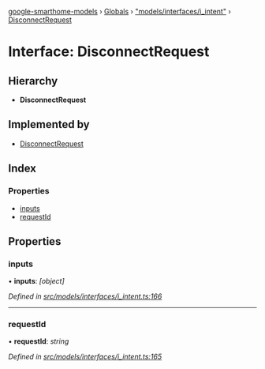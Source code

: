 [google-smarthome-models](../README.md) › [Globals](../globals.md) › ["models/interfaces/i_intent"](../modules/_models_interfaces_i_intent_.md) › [DisconnectRequest](_models_interfaces_i_intent_.disconnectrequest.md)

# Interface: DisconnectRequest

## Hierarchy

* **DisconnectRequest**

## Implemented by

* [DisconnectRequest](../classes/_models_intent_.disconnectrequest.md)

## Index

### Properties

* [inputs](_models_interfaces_i_intent_.disconnectrequest.md#inputs)
* [requestId](_models_interfaces_i_intent_.disconnectrequest.md#requestid)

## Properties

###  inputs

• **inputs**: *[object]*

*Defined in [src/models/interfaces/i_intent.ts:166](https://github.com/galactic1969/google-smarthome-models/blob/633871f/src/models/interfaces/i_intent.ts#L166)*

___

###  requestId

• **requestId**: *string*

*Defined in [src/models/interfaces/i_intent.ts:165](https://github.com/galactic1969/google-smarthome-models/blob/633871f/src/models/interfaces/i_intent.ts#L165)*
